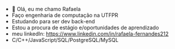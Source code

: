 - 👋 Olá, eu me chamo Rafaela
-  Faço engenharia de computação na UTFPR
-  Estudando para ser dev back-end
-  Estou a procura de estágio e/oportunidades de aprendizado
-  meu linkedIn: https://www.linkedin.com/in/rafaela-fernandes212
-  C/C++/JavaScript/SQL/PostgreSQL/MySQL

<!---
Rafaelafernandess/Rafaelafernandess is a ✨ special ✨ repository because its `README.md` (this file) appears on your GitHub profile.
You can click the Preview link to take a look at your changes.
--->
